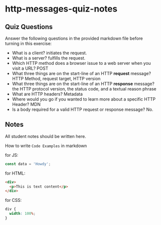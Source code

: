 # http-messages-quiz-notes

## Quiz Questions

Answer the following questions in the provided markdown file before turning in this exercise:

- What is a client?
  initiates the request.
- What is a server?
  fulfills the request.
- Which HTTP method does a browser issue to a web server when you visit a URL?
  POST
- What three things are on the start-line of an HTTP **request** message?
  HTTP Method, request target, HTTP version
- What three things are on the start-line of an HTTP **response** message?
  the HTTP protocol version, the status code, and a textual reason phrase
- What are HTTP headers?
  Metadata
- Where would you go if you wanted to learn more about a specific HTTP Header?
  MDN
- Is a body required for a valid HTTP request or response message?
  No.

## Notes

All student notes should be written here.

How to write `Code Examples` in markdown

for JS:

```javascript
const data = 'Howdy';
```

for HTML:

```html
<div>
  <p>This is text content</p>
</div>
```

for CSS:

```css
div {
  width: 100%;
}
```
